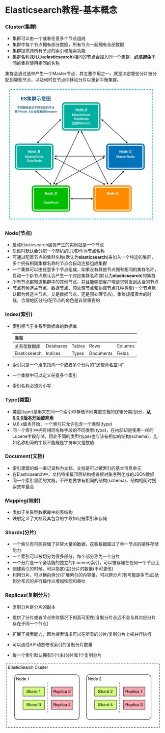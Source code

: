 # Elasticsearch教程-基本概念

### Cluster(集群)

- 集群可以由一个或者任意多个节点组成
- 集群中每个节点拥有部分数据，所有节点一起拥有全部数据
- 集群提供跨所有节点的索引和搜索功能
- 集群名称(默认为**elasticsearch**)相同的节点会加入同一个集群，**必须避免**不同的集群使用相同的名称

集群会通过选举产生一个Master节点，其主要作用之一，就是决定哪些分片被分配到哪些节点，以及何时在节点间移动分片以重新平衡集群。

![image](./img/es_cluster.jpg)



### Node(节点)

- 启动Elasticsearch服务产生的实例就是一个节点
- 启动时默认会分配一个随机的UUID作为节点名称
- 可通过配置节点的集群名称(默认为**elasticsearch**)来加入一个特定的集群，多个拥有相同集群名称的节点会自动连接组成集群
- 一个集群可以由任意多个节点组成，如果没有其他节点拥有相同的集群名称，启动一个新节点默认会产生一个对应集群名称(默认为**elasticsearch**)的集群
- 所有节点都知道集群中的其他节点，并且能够把客户端请求转发到适当的节点
- 节点有候选主节点、数据节点、预处理节点和协调节点几种类型(一个节点默认即为候选主节点，又是数据节点，还是预处理节点)，集群规模很大的时候，合理地区分/分配节点的角色是非常重要的



### Index(索引)

- 索引相当于关系型数据库的数据库


  | 类型          |           |        |           |         |
  | ------------- | --------- | ------ | --------- | ------- |
  | 关系型数据库  | Databases | Tables | Rows      | Columns |
  | Elasticsearch | Indices   | Types  | Documents | Fields  |

- 索引只是一个用来指向一个或者多个分片的"逻辑命名空间"

- 一个集群中可以定义任意多个索引

- 索引名称必须为小写



### Type(类型)

- 类型(type)是用来在同一个索引中存储不同类型文档的逻辑分类/划分，**<u>从6.0.0版本开始被弃用</u>**
- 从6.x版本开始，一个索引只允许包含一个类型(type)
- 同一个索引中拥有相同名称字段的不同类型(type)，在内部却是使用一样的Lucene字段存储，因此不同的类型(type)也应该有相似的结构(schema)，比如名称相同的字段不能既是字符串又是数值



### Document(文档)

- 索引里面的每一条记录称为文档，文档是可以被索引的基本信息单元
- 在Elasticsearch中，文档特指最顶层结构或者根对象序列化成的JSON数据
- 同一个索引里面的文档，不严格要求有相同的结构(schema)，结构相同时搜索效率最高



### Mapping(映射)

- 类似于关系型数据库中的表结构
- 映射定义了文档及其包含的字段如何被索引和存储



### Shards(分片)

- 一个索引有可能存储了非常大量的数据，这些数据超过了单一节点的硬件存储能力
- 一个索引可以被切分为很多部分，每个部分称为一个分片
- 一个分片是一个全功能的独立的(Lucene)索引，可以被存储在任何一个节点上
- 创建索引的时候，可以指定(主)分片的数量(不可更改)
- 利用分片，可以横向拆分/扩展索引的内容量，可以跨分片(有可能是多节点)达到分布式的并行操作以增加性能和吞吐



### Replicas(复制分片)

- 复制分片是分片的副本

- 提供了分片或者节点失败情况下的高可用性(复制分片永远不会与其对应分片存在于同一个节点)

- 扩展了搜索能力，因为搜索请求可以在所有的分片/复制分片上被并行执行

- 可以通过API动态修改索引的复制分片数量

- 每一个索引默认拥有5个(主)分片和1个复制分片



![image](./img/es_shards.jpg)
